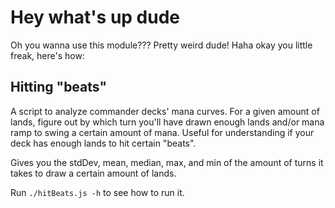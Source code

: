 # Hey what's up dude

Oh you wanna use this module??? Pretty weird dude! Haha okay you little freak, here's how:

## Hitting "beats"

A script to analyze commander decks' mana curves. For a given amount of lands, figure out by which turn you'll have drawn enough lands and/or mana ramp to swing a certain amount of mana. Useful for understanding if your deck has enough lands to hit certain "beats".

Gives you the stdDev, mean, median, max, and min of the amount of turns it takes to draw a certain amount of lands.

Run `./hitBeats.js -h` to see how to run it.
